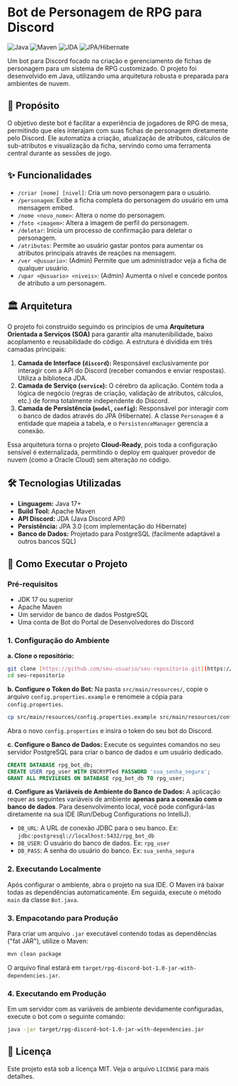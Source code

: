 # Bot de Personagem de RPG para Discord

![Java](https://img.shields.io/badge/Java-17+-orange?style=for-the-badge&logo=java)
![Maven](https://img.shields.io/badge/Maven-4.0.0-red?style=for-the-badge&logo=apache-maven)
![JDA](https://img.shields.io/badge/JDA-5.0.0-blue?style=for-the-badge)
![JPA/Hibernate](https://img.shields.io/badge/JPA-Hibernate-lightgrey?style=for-the-badge&logo=hibernate)

Um bot para Discord focado na criação e gerenciamento de fichas de personagem para um sistema de RPG customizado. O projeto foi desenvolvido em Java, utilizando uma arquitetura robusta e preparada para ambientes de nuvem.

## 📜 Propósito

O objetivo deste bot é facilitar a experiência de jogadores de RPG de mesa, permitindo que eles interajam com suas fichas de personagem diretamente pelo Discord. Ele automatiza a criação, atualização de atributos, cálculos de sub-atributos e visualização da ficha, servindo como uma ferramenta central durante as sessões de jogo.

## ✨ Funcionalidades

* `/criar [nome] [nivel]`: Cria um novo personagem para o usuário.
* `/personagem`: Exibe a ficha completa do personagem do usuário em uma mensagem embed.
* `/nome <novo_nome>`: Altera o nome do personagem.
* `/foto <imagem>`: Altera a imagem de perfil do personagem.
* `/deletar`: Inicia um processo de confirmação para deletar o personagem.
* `/atributos`: Permite ao usuário gastar pontos para aumentar os atributos principais através de reações na mensagem.
* `/ver <@usuario>`: (Admin) Permite que um administrador veja a ficha de qualquer usuário.
* `/upar <@usuario> <niveis>`: (Admin) Aumenta o nível e concede pontos de atributo a um personagem.

## 🏛️ Arquitetura

O projeto foi construído seguindo os princípios de uma **Arquitetura Orientada a Serviços (SOA)** para garantir alta manutenibilidade, baixo acoplamento e reusabilidade do código. A estrutura é dividida em três camadas principais:

1.  **Camada de Interface (`discord`):** Responsável exclusivamente por interagir com a API do Discord (receber comandos e enviar respostas). Utiliza a biblioteca JDA.
2.  **Camada de Serviço (`service`):** O cérebro da aplicação. Contém toda a lógica de negócio (regras de criação, validação de atributos, cálculos, etc.) de forma totalmente independente do Discord.
3.  **Camada de Persistência (`model`, `config`):** Responsável por interagir com o banco de dados através do JPA (Hibernate). A classe `Personagem` é a entidade que mapeia a tabela, e o `PersistenceManager` gerencia a conexão.

Essa arquitetura torna o projeto **Cloud-Ready**, pois toda a configuração sensível é externalizada, permitindo o deploy em qualquer provedor de nuvem (como a Oracle Cloud) sem alteração no código.

## 🛠️ Tecnologias Utilizadas

* **Linguagem:** Java 17+
* **Build Tool:** Apache Maven
* **API Discord:** JDA (Java Discord API)
* **Persistência:** JPA 3.0 (com implementação do Hibernate)
* **Banco de Dados:** Projetado para PostgreSQL (facilmente adaptável a outros bancos SQL)

## 🚀 Como Executar o Projeto

### Pré-requisitos

* JDK 17 ou superior
* Apache Maven
* Um servidor de banco de dados PostgreSQL
* Uma conta de Bot do Portal de Desenvolvedores do Discord

### 1. Configuração do Ambiente

**a. Clone o repositório:**
```bash
git clone [https://github.com/seu-usuario/seu-repositorio.git](https://github.com/seu-usuario/seu-repositorio.git)
cd seu-repositorio
```

**b. Configure o Token do Bot:**
Na pasta `src/main/resources/`, copie o arquivo `config.properties.example` e renomeie a cópia para `config.properties`.
```bash
cp src/main/resources/config.properties.example src/main/resources/config.properties
```
Abra o novo `config.properties` e insira o token do seu bot do Discord.

**c. Configure o Banco de Dados:**
Execute os seguintes comandos no seu servidor PostgreSQL para criar o banco de dados e um usuário dedicado.
```sql
CREATE DATABASE rpg_bot_db;
CREATE USER rpg_user WITH ENCRYPTed PASSWORD 'sua_senha_segura';
GRANT ALL PRIVILEGES ON DATABASE rpg_bot_db TO rpg_user;
```

**d. Configure as Variáveis de Ambiente do Banco de Dados:**
A aplicação requer as seguintes variáveis de ambiente **apenas para a conexão com o banco de dados**. Para desenvolvimento local, você pode configurá-las diretamente na sua IDE (Run/Debug Configurations no IntelliJ).

* `DB_URL`: A URL de conexão JDBC para o seu banco. Ex: `jdbc:postgresql://localhost:5432/rpg_bot_db`
* `DB_USER`: O usuário do banco de dados. Ex: `rpg_user`
* `DB_PASS`: A senha do usuário do banco. Ex: `sua_senha_segura`

### 2. Executando Localmente

Após configurar o ambiente, abra o projeto na sua IDE. O Maven irá baixar todas as dependências automaticamente. Em seguida, execute o método `main` da classe `Bot.java`.

### 3. Empacotando para Produção

Para criar um arquivo `.jar` executável contendo todas as dependências ("fat JAR"), utilize o Maven:

```bash
mvn clean package
```

O arquivo final estará em `target/rpg-discord-bot-1.0-jar-with-dependencies.jar`.

### 4. Executando em Produção

Em um servidor com as variáveis de ambiente devidamente configuradas, execute o bot com o seguinte comando:

```bash
java -jar target/rpg-discord-bot-1.0-jar-with-dependencies.jar
```

## 📄 Licença

Este projeto está sob a licença MIT. Veja o arquivo `LICENSE` para mais detalhes.